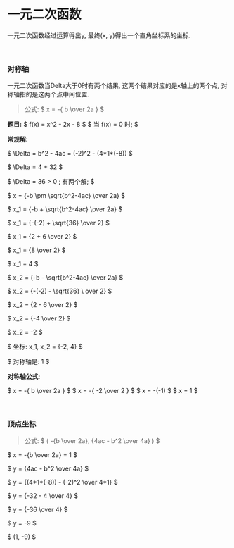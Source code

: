 

# 一元二次函数  
一元二次函数经过运算得出y, 最终(x, y)得出一个直角坐标系的坐标.  


&nbsp;  
### 对称轴  
一元二次函数当Delta大于0时有两个结果, 这两个结果对应的是x轴上的两个点, 对称轴指的是这两个点中间位置.  
> 公式: $ x = -{ b \over 2a } $  

**题目:**
$ f(x) = x^2 - 2x - 8 $
$ 当 f(x) = 0 时; $  

**常规解:**  

$ \Delta = b^2 - 4ac = (-2)^2 - (4\*1\*(-8)) $  

$ \Delta = 4 + 32 $  

$ \Delta = 36 > 0 ; 有两个解;  $  

$ x = {-b \pm \sqrt{b^2-4ac} \over 2a} $  

$ x_1 = {-b + \sqrt{b^2-4ac} \over 2a} $  

$ x_1 = {-(-2) + \sqrt{36} \over 2} $  

$ x_1 = {2 + 6 \over 2} $    

$ x_1 = {8 \over 2} $      

$ x_1 = 4 $        

$ x_2 = {-b - \sqrt{b^2-4ac} \over 2a} $  

$ x_2 = {-(-2) - \sqrt{36} \ over 2} $  

$ x_2 = {2 - 6 \over 2} $  

$ x_2 = {-4 \over 2} $  

$ x_2 = -2 $    

$ 坐标: x_1, x_2 = {-2, 4} $  

$ 对称轴是: 1 $  


**对称轴公式:**  

$ x = -{ b \over 2a } $
$ x = -{ -2 \over 2 } $
$ x = -(-1) $
$ x = 1 $  


&nbsp;  
### 顶点坐标  
> 公式: $ ( -{b \over 2a}, {4ac - b^2 \over 4a} ) $  

$ x = -{b \over 2a} = 1 $  

$ y = {4ac - b^2 \over 4a} $  

$ y = {(4\*1\*(-8)) - (-2)^2 \over 4*1} $  

$ y = {-32 - 4 \over 4} $  

$ y = {-36 \over 4} $  

$ y = -9 $  

$ (1, -9) $  
